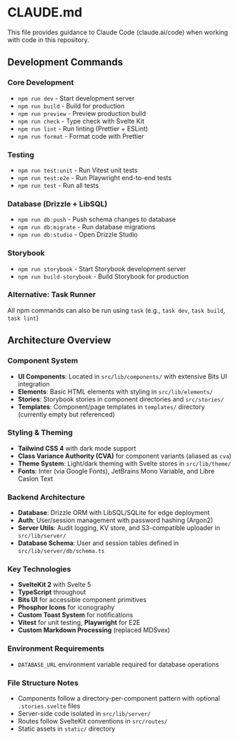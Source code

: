 # CLAUDE.md

This file provides guidance to Claude Code (claude.ai/code) when working with code in this repository.

## Development Commands

### Core Development

- `npm run dev` - Start development server
- `npm run build` - Build for production
- `npm run preview` - Preview production build
- `npm run check` - Type check with Svelte Kit
- `npm run lint` - Run linting (Prettier + ESLint)
- `npm run format` - Format code with Prettier

### Testing

- `npm run test:unit` - Run Vitest unit tests
- `npm run test:e2e` - Run Playwright end-to-end tests
- `npm run test` - Run all tests

### Database (Drizzle + LibSQL)

- `npm run db:push` - Push schema changes to database
- `npm run db:migrate` - Run database migrations
- `npm run db:studio` - Open Drizzle Studio

### Storybook

- `npm run storybook` - Start Storybook development server
- `npm run build-storybook` - Build Storybook for production

### Alternative: Task Runner

All npm commands can also be run using `task` (e.g., `task dev`, `task build`, `task lint`)

## Architecture Overview

### Component System

- **UI Components**: Located in `src/lib/components/` with extensive Bits UI integration
- **Elements**: Basic HTML elements with styling in `src/lib/elements/`
- **Stories**: Storybook stories in component directories and `src/stories/`
- **Templates**: Component/page templates in `templates/` directory (currently empty but referenced)

### Styling & Theming

- **Tailwind CSS 4** with dark mode support
- **Class Variance Authority (CVA)** for component variants (aliased as `cva`)
- **Theme System**: Light/dark theming with Svelte stores in `src/lib/theme/`
- **Fonts**: Inter (via Google Fonts), JetBrains Mono Variable, and Libre Caslon Text

### Backend Architecture

- **Database**: Drizzle ORM with LibSQL/SQLite for edge deployment
- **Auth**: User/session management with password hashing (Argon2)
- **Server Utils**: Audit logging, KV store, and S3-compatible uploader in `src/lib/server/`
- **Database Schema**: User and session tables defined in `src/lib/server/db/schema.ts`

### Key Technologies

- **SvelteKit 2** with Svelte 5
- **TypeScript** throughout
- **Bits UI** for accessible component primitives
- **Phosphor Icons** for iconography
- **Custom Toast System** for notifications
- **Vitest** for unit testing, **Playwright** for E2E
- **Custom Markdown Processing** (replaced MDSvex)

### Environment Requirements

- `DATABASE_URL` environment variable required for database operations

### File Structure Notes

- Components follow a directory-per-component pattern with optional `.stories.svelte` files
- Server-side code isolated in `src/lib/server/`
- Routes follow SvelteKit conventions in `src/routes/`
- Static assets in `static/` directory
